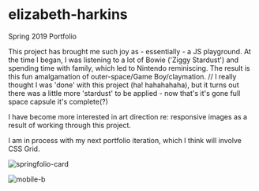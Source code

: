 # elizabeth-harkins
Spring 2019 Portfolio

This project has brought me such joy as - essentially - a JS playground. At the time I began, I was listening to a lot of Bowie ('Ziggy Stardust') and spending time with family, which led to Nintendo reminiscing. The result is this fun amalgamation of outer-space/Game Boy/claymation. // I really thought I was 'done' with this project (ha! hahahahaha), but it turns out there was a little more 'stardust' to be applied - now that's it's gone full space capsule it's complete(?)

I have become more interested in art direction re: responsive images as a result of working through this project.

I am in process with my next portfolio iteration, which I think will involve CSS Grid.


![springfolio-card](https://user-images.githubusercontent.com/44883733/54650067-0cf40280-4a83-11e9-9aad-2782b43f5767.png)

![mobile-b](https://user-images.githubusercontent.com/44883733/60038660-f1505780-9682-11e9-8b6f-22cc2a505999.png)
